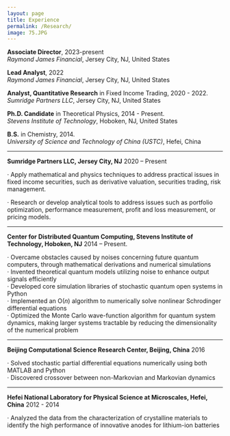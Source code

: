 ```yaml
---
layout: page
title: Experience
permalink: /Research/
image: 75.JPG
---
```



**Associate Director**, 2023-present    
*Raymond James Financial*, Jersey City, NJ, United States


**Lead Analyst**, 2022      
*Raymond James Financial*, Jersey City, NJ, United States


**Analyst, Quantitative Research** in Fixed Income Trading, 2020 - 2022.  
*Sumridge Partners LLC*, Jersey City, NJ, United States


**Ph.D. Candidate** in Theoretical Physics, 2014 - Present.  
*Stevens Institute of Technology*, Hoboken, NJ, United States


**B.S.** in Chemistry,  2014.  
*University of Science and Technology of China (USTC)*, Hefei, China

****

**Sumridge Partners LLC, Jersey City, NJ**  2020 – Present

·    Apply mathematical and physics techniques to address practical issues in fixed income securities, such as derivative valuation, securities trading, risk management.

·    Research or develop analytical tools to address issues such as portfolio optimization, performance measurement, profit and loss measurement, or pricing models.



****

**Center for Distributed Quantum Computing, Stevens Institute of Technology, Hoboken, NJ** 2014 – Present.

·    Overcame obstacles caused by noises concerning future quantum computers, through mathematical derivations and numerical simulations   
·    Invented theoretical quantum models utilizing noise to enhance output signals efficiently     
·    Developed core simulation libraries of stochastic quantum open systems in Python    
·    Implemented an O(*n*) algorithm to numerically solve nonlinear Schrodinger differential equations     
·    Optimized the Monte Carlo wave-function algorithm for quantum system dynamics, making larger systems tractable by reducing the dimensionality of the numerical problem



****

**Beijing Computational Science Research Center, Beijing, China**  2016

·    Solved stochastic partial differential equations numerically using both MATLAB and Python     
·    Discovered crossover between non-Markovian and Markovian dynamics    



****

**Hefei National Laboratory for Physical Science at Microscales, Hefei, China** 2012 - 2014

·    Analyzed the data from the characterization of crystalline materials to identify the high performance of innovative anodes for lithium-ion batteries
